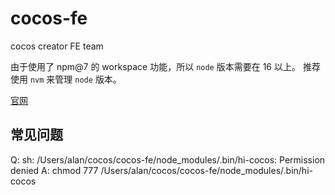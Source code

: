 # cocos-fe
cocos creator FE team

由于使用了 npm@7 的 workspace 功能，所以 `node` 版本需要在 16 以上。 推荐使用 `nvm` 来管理 `node` 版本。

[官网](http://cocos.90s.co/)

## 常见问题

Q: sh: /Users/alan/cocos/cocos-fe/node_modules/.bin/hi-cocos: Permission denied
A: chmod 777 /Users/alan/cocos/cocos-fe/node_modules/.bin/hi-cocos